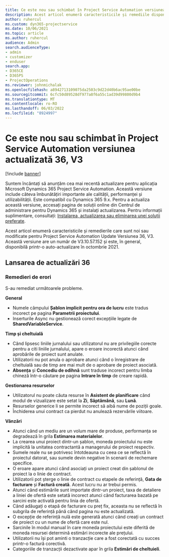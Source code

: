 ```yaml
---
title: Ce este nou sau schimbat în Project Service Automation versiunea actualizată 36, V3
description: Acest articol enumeră caracteristicile și remediile disponibile în Microsoft Dynamics 365 Project Service Automation Actualizați versiunea 36, V3.
author: ruhercul
ms.custom: dyn365-projectservice
ms.date: 10/06/2021
ms.topic: article
ms.author: ruhercul
audience: Admin
search.audienceType:
- admin
- customizer
- enduser
search.app:
- D365CE
- D365PS
- ProjectOperations
ms.reviewer: johnmichalak
ms.openlocfilehash: a8942713109075da2503c9d22d40b6ac95ae00be
ms.sourcegitcommit: 6cfc50d89528df977a8f6a55c1ad39d99800d9b4
ms.translationtype: MT
ms.contentlocale: ro-RO
ms.lasthandoff: 06/03/2022
ms.locfileid: "8924997"
---
```

# <a name="whats-new-or-changed-in-project-service-automation-update-release-36-v3"></a>Ce este nou sau schimbat în Project Service Automation versiunea actualizată 36, V3

[!include [banner](../includes/psa-now-project-operations.md)]

Suntem încântați să anunțăm cea mai recentă actualizare pentru aplicația Microsoft Dynamics 365 Project Service Automation. Această versiune include câteva îmbunătățiri importante ale calității, performanței și utilizabilității. Este compatibil cu Dynamics 365 9.x. Pentru a actualiza această versiune, accesați pagina de soluții online din Centrul de administrare pentru Dynamics 365 și instalați actualizarea. Pentru informații suplimentare, consultați: [Instalarea, actualizarea sau eliminarea unei soluții preferate](/power-platform/admin/install-remove-preferred-solution).

Acest articol enumeră caracteristicile și remedierile care sunt noi sau modificate pentru Project Service Automation Update Versiunea 36, V3. Această versiune are un număr de V3.10.57.152 și este, în general, disponibilă printr-o auto-actualizare în octombrie 2021.

## <a name="update-release-36"></a>Lansarea de actualizări 36

### <a name="bug-fixes"></a>Remedieri de erori

S-au remediat următoarele probleme.

**General**
- Numele câmpului **Șablon implicit pentru ora de lucru** este tradus incorect pe pagina **Parametrii proiectului**.
- Inserturile Async nu gestionează corect excepțiile legate de **SharedVariableService**.

**Timp și cheltuială**
- Când lipsesc liniile jurnalului sau utilizatorul nu are privilegiile corecte pentru a citi liniile jurnalului, apare o eroare incorectă atunci când aprobările de proiect sunt anulate.
- Utilizatorii nu pot anula o aprobare atunci când o înregistrare de cheltuială sau de timp are mai mult de o aprobare de proiect asociată.
- **Absența** și **Concediu de odihnă** sunt traduse incorect pentru limba chineză într-o căutare pe pagina **Intrare în timp** de creare rapidă.

**Gestionarea resurselor**
- Utilizatorul nu poate căuta resurse în **Asistent de planificare** când modul de vizualizare este setat la **Zi**, **Săptămână**, sau **Lună**.
- Resurselor generice li se permite incorect să aibă nume de poziții goale. 
- Închiderea unui contract ca pierdut nu anulează rezervările viitoare.

**Vânzări**
- Atunci când un mediu are un volum mare de produse, performanța se degradează în grila **Estimarea materialelor**.
- La crearea unui proiect dintr-un șablon, moneda proiectului nu este implicită la unitatea contractantă a managerului de proiect respectiv.
- Sumele reale nu se potrivesc întotdeauna cu ceea ce se reflectă în proiectul datorat, sau sumele devin negative în scenarii de rechemare specifice.
- O eroare apare atunci când asociați un proiect creat din șablonul de proiect la o linie de contract.
- Utilizatorii pot șterge o linie de contract cu etapele de referință, **Gata de facturare** și **Factură creată**. Acest lucru nu ar trebui permis.
- Atunci când estimările sunt importate dintr-un proiect, taxa de detaliere a liniei de ofertă este setată incorect atunci când facturarea bazată pe sarcini este activată pentru linia de ofertă.
- Când adăugați o etapă de facturare cu preț fix, aceasta nu se reflectă în subgrila de referință până când pagina nu este actualizată.
- O excepție de referință nulă este generată atunci când creați un contract de proiect cu un nume de ofertă care este nul.
- Sarcinile în modul manual în care moneda proiectului este diferită de moneda resursei determină estimări incorecte ale prețului.
- Utilizatorii nu își pot aminti o tranzacție care a fost corectată cu succes printr-o factură corectivă.
- Categoriile de tranzacții dezactivate apar în grila **Estimări de cheltuieli**.



